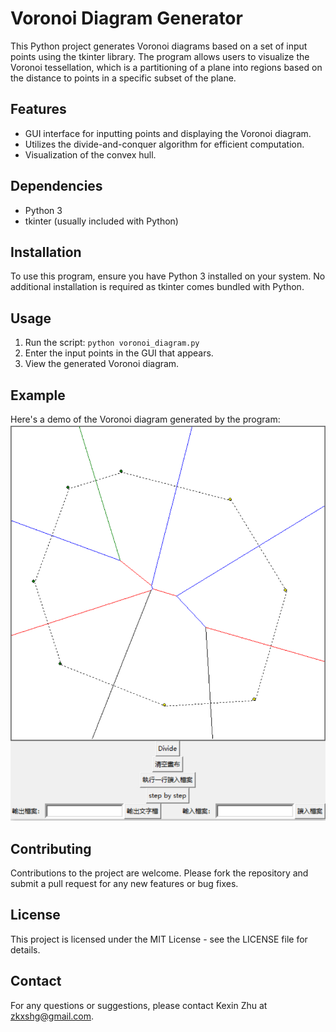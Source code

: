 # Voronoi Diagram Generator

This Python project generates Voronoi diagrams based on a set of input points using the tkinter library. The program allows users to visualize the Voronoi tessellation, which is a partitioning of a plane into regions based on the distance to points in a specific subset of the plane.

## Features
- GUI interface for inputting points and displaying the Voronoi diagram.
- Utilizes the divide-and-conquer algorithm for efficient computation.
- Visualization of the convex hull.

## Dependencies
- Python 3
- tkinter (usually included with Python)

## Installation
To use this program, ensure you have Python 3 installed on your system. No additional installation is required as tkinter comes bundled with Python.

## Usage
1. Run the script: `python voronoi_diagram.py`
2. Enter the input points in the GUI that appears.
3. View the generated Voronoi diagram.

## Example
Here's a demo of the Voronoi diagram generated by the program:
![Voronoi Diagram Demo](data/demo2.PNG)

## Contributing
Contributions to the project are welcome. Please fork the repository and submit a pull request for any new features or bug fixes.

## License
This project is licensed under the MIT License - see the LICENSE file for details.

## Contact
For any questions or suggestions, please contact Kexin Zhu at zkxshg@gmail.com.


